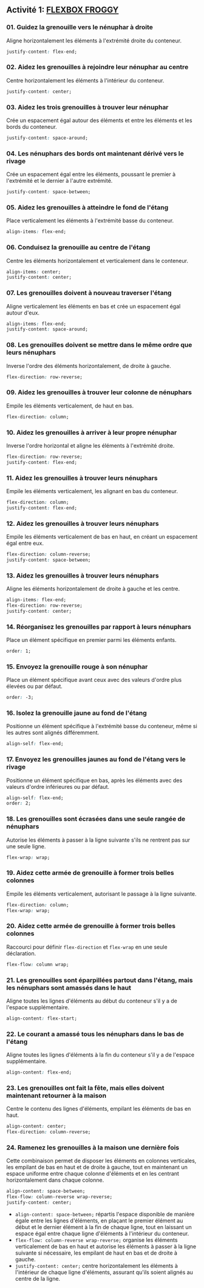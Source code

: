 ## Activité 1: [FLEXBOX FROGGY](https://flexboxfroggy.com/#fr)

### 01. Guidez la grenouille vers le nénuphar à droite
Aligne horizontalement les éléments à l'extrémité droite du conteneur.
```css
justify-content: flex-end;
```

### 02. Aidez les grenouilles à rejoindre leur nénuphar au centre
Centre horizontalement les éléments à l'intérieur du conteneur.
```css
justify-content: center;
```

### 03. Aidez les trois grenouilles à trouver leur nénuphar
Crée un espacement égal autour des éléments et entre les éléments et les bords du conteneur.
```css
justify-content: space-around;
```

### 04. Les nénuphars des bords ont maintenant dérivé vers le rivage
Crée un espacement égal entre les éléments, poussant le premier à l'extrémité et le dernier à l'autre extrémité.
```css
justify-content: space-between;
```

### 05. Aidez les grenouilles à atteindre le fond de l'étang
Place verticalement les éléments à l'extrémité basse du conteneur.
```css
align-items: flex-end;
```

### 06. Conduisez la grenouille au centre de l'étang
Centre les éléments horizontalement et verticalement dans le conteneur.
```css
align-items: center;
justify-content: center;
```

### 07. Les grenouilles doivent à nouveau traverser l'étang
Aligne verticalement les éléments en bas et crée un espacement égal autour d'eux.
```css
align-items: flex-end;
justify-content: space-around;
```

### 08. Les grenouilles doivent se mettre dans le même ordre que leurs nénuphars
Inverse l'ordre des éléments horizontalement, de droite à gauche.
```css
flex-direction: row-reverse;
```

### 09. Aidez les grenouilles à trouver leur colonne de nénuphars
Empile les éléments verticalement, de haut en bas.
```css
flex-direction: column;
```

### 10. Aidez les grenouilles à arriver à leur propre nénuphar
Inverse l'ordre horizontal et aligne les éléments à l'extrémité droite.
```css
flex-direction: row-reverse;
justify-content: flex-end;
```

### 11. Aidez les grenouilles à trouver leurs nénuphars
Empile les éléments verticalement, les alignant en bas du conteneur.
```css
flex-direction: column;
justify-content: flex-end;
```

### 12. Aidez les grenouilles à trouver leurs nénuphars
Empile les éléments verticalement de bas en haut, en créant un espacement égal entre eux.
```css
flex-direction: column-reverse;
justify-content: space-between;
```

### 13. Aidez les grenouilles à trouver leurs nénuphars
Aligne les éléments horizontalement de droite à gauche et les centre.
```css
align-items: flex-end;
flex-direction: row-reverse;
justify-content: center;
```

### 14. Réorganisez les grenouilles par rapport à leurs nénuphars
Place un élément spécifique en premier parmi les éléments enfants.
```css
order: 1;
```

### 15. Envoyez la grenouille rouge à son nénuphar
Place un élément spécifique avant ceux avec des valeurs d'ordre plus élevées ou par défaut.
```css
order: -3;
```

### 16. Isolez la grenouille jaune au fond de l'étang
Positionne un élément spécifique à l'extrémité basse du conteneur, même si les autres sont alignés différemment.
```css
align-self: flex-end;
```

### 17. Envoyez les grenouilles jaunes au fond de l'étang vers le rivage
Positionne un élément spécifique en bas, après les éléments avec des valeurs d'ordre inférieures ou par défaut.
```css
align-self: flex-end;
order: 2;
```

### 18. Les grenouilles sont écrasées dans une seule rangée de nénuphars
Autorise les éléments à passer à la ligne suivante s'ils ne rentrent pas sur une seule ligne.
```css
flex-wrap: wrap;
```

### 19. Aidez cette armée de grenouille à former trois belles colonnes
Empile les éléments verticalement, autorisant le passage à la ligne suivante.
```css
flex-direction: column;
flex-wrap: wrap;
```

### 20. Aidez cette armée de grenouille à former trois belles colonnes
Raccourci pour définir `flex-direction` et `flex-wrap` en une seule déclaration.
```css
flex-flow: column wrap;
```

### 21. Les grenouilles sont éparpillées partout dans l'étang, mais les nénuphars sont amassés dans le haut
Aligne toutes les lignes d'éléments au début du conteneur s'il y a de l'espace supplémentaire.
```css
align-content: flex-start;
```

### 22. Le courant a amassé tous les nénuphars dans le bas de l'étang
Aligne toutes les lignes d'éléments à la fin du conteneur s'il y a de l'espace supplémentaire.
```css
align-content: flex-end;
```

### 23. Les grenouilles ont fait la fête, mais elles doivent maintenant retourner à la maison
Centre le contenu des lignes d'éléments, empilant les éléments de bas en haut.
```css
align-content: center;
flex-direction: column-reverse;
```

### 24. Ramenez les grenouilles à la maison une dernière fois
Cette combinaison permet de disposer les éléments en colonnes verticales, les empilant de bas en haut et de droite à gauche, tout en maintenant un espace uniforme entre chaque colonne d'éléments et en les centrant horizontalement dans chaque colonne.
```css
align-content: space-between;
flex-flow: column-reverse wrap-reverse;
justify-content: center;
```
- `align-content: space-between;` répartis l'espace disponible de manière égale entre les lignes d'éléments, en plaçant le premier élément au début et le dernier élément à la fin de chaque ligne, tout en laissant un espace égal entre chaque ligne d'éléments à l'intérieur du conteneur.
- `flex-flow: column-reverse wrap-reverse;` organise les éléments verticalement de bas en haut et autorise les éléments à passer à la ligne suivante si nécessaire, les empilant de haut en bas et de droite à gauche.
- `justify-content: center;` centre horizontalement les éléments à l'intérieur de chaque ligne d'éléments, assurant qu'ils soient alignés au centre de la ligne.
